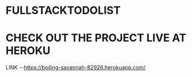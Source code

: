 # FULLSTACKTODOLIST
# CHECK OUT THE PROJECT LIVE AT HEROKU 
LINK --https://boiling-savannah-82926.herokuapp.com/
